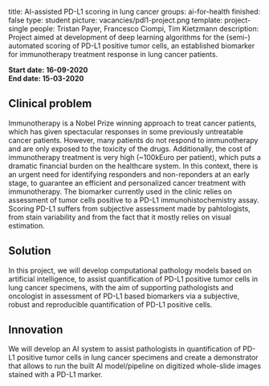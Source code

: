 title: AI-assisted PD-L1 scoring in lung cancer
groups: ai-for-health 
finished: false
type: student
picture: vacancies/pdl1-project.png
template: project-single
people: Tristan Payer, Francesco Ciompi, Tim Kietzmann
description: Project aimed at development of deep learning algorithms for the (semi-) automated scoring of PD-L1 positive tumor cells, an established biomarker for immunotherapy treatment response in lung cancer patients.

**Start date: 16-09-2020** <br>
**End date: 15-03-2020**

## Clinical problem
Immunotherapy is a Nobel Prize winning approach to treat cancer patients, which has given spectacular responses in some previously untreatable cancer patients. However, many patients do not respond to immunotherapy and are only exposed to the toxicity of the drugs. Additionally, the cost of immunotherapy treatment is very high (~100kEuro per patient), which puts a dramatic financial burden on the healthcare system.
In this context, there is an urgent need for identifying responders and non-reponders at an early stage, to guarantee an efficient and personalized cancer treatment with immunotherapy.
The biomarker currently used in the clinic relies on assessment of tumor cells positive to a PD-L1 immunohistochemistry assay.
Scoring PD-L1 suffers from subjective assessment made by pahtologists, from stain variability and from the fact that it mostly relies on visual estimation.

## Solution
In this project, we will develop computational pathology models based on artificial intelligence, to assist quantification of PD-L1 positive tumor cells in lung cancer specimens, with the aim of supporting pathologists and oncologist in assessment of PD-L1 based biomarkers via a subjective, robust and reproducible quantification of PD-L1 positive cells.

## Innovation
We will develop an AI system to assist pathologists in quantification of PD-L1 positive tumor cells in lung cancer specimens and create a demonstrator that allows to run the built AI model/pipeline on digitized whole-slide images stained with a PD-L1 marker.

